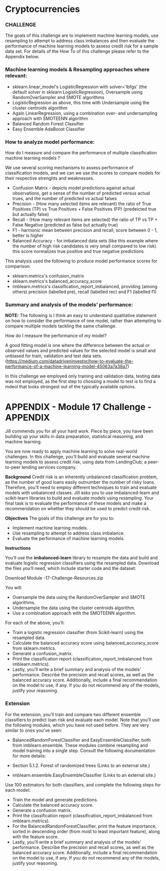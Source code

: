 # Cryptocurrencies
### CHALLENGE

The goals of this challenge are to implement machine learning models, use resampling to attempt to address class imbalances and then evaluate the performance of machine learning models to assess credit risk for a sample data set. For details of the How To of this challenge please refer to the Appendix below.

### Machine learning models & Resampling approaches where relevant:
- sklearn.linear_model's LogisticRegression with solver='lbfgs' (the default solver in sklearn LogisticRegression), Oversample using RandomOverSampler and SMOTE algorithms
- LogisticRegression as above, this time with Undersample using the cluster centroids algorithm
- Again LinearRegression, using a combination over- and undersampling approach with SMOTEENN algorithm
- Balanced Random Forest Classifier
- Easy Ensemble AdaBoost Classifier

### How to analyze model performance:
How do I measure and compare the performance of multiple classification machine learning models ?

We use several scoring mechanisms to assess performance of classification models, and we can we use the scores to compare models for their respective strenghts and weaknesses.
- Confusion Matrix - depicts model predictions against actual observations, get a sense of the number of predicted versus actual trues, and the number of predicted vs actual falses
- Precision - (How many selected items are relevant) the ratio of True Positives (TP) vs True Positives + False Positives (FP) (predeicted true but actually false)
- Recall - (How many relevant items are selected) the ratio of TP vs TP + False Negative (predicted as false but actually true)
- F1 - harmonic mean between precision and recall, score between 0 - 1, better is higher
- Balanced Accuracy - for imbalanced data sets (like this example where the number of high risk candidates is very small compared to low risk) this score normalizes true positive and true negative predictions

This analysis used the following to produce model performance scores for comparison:
- sklearn.metrics's confusion_matrix
- sklearn.metrics's balanced_accuracy_score
- imblearn.metrics's classification_report_imbalanced, providing (among others) precision (labelled pre), recall (labelled rec) and F1 (labelled f1)

### Summary and analysis of the models’ performance:











**NOTE:**
The following is I think an easy to understand qualitative statement on how to consider the performance of one model, rather than attempting to compare multiple models tackling the same challenge.

How do I measure the performance of my model?

A good fitting model is one where the difference between the actual or observed values and predicted values for the selected model is small and unbiased for train, validation and test data sets. (https://medium.com/datadriveninvestor/how-to-evaluate-the-performance-of-a-machine-learning-model-45063a7a38a7)

In this challenge we employed only training and validation data, testing data was not employed, as the first step to chossing a model to test is to find a mdeol that looks strongest out of the typically available options.



# APPENDIX - Module 17 Challenge - APPENDIX

Jill commends you for all your hard work. Piece by piece, you have been building up your skills in data preparation, statistical reasoning, and machine learning.

You are now ready to apply machine learning to solve real-world challenges.
In this challenge, you’ll build and evaluate several machine learning models to assess credit risk, using data from LendingClub; a peer-to-peer lending services company.

**Background** 
Credit risk is an inherently unbalanced classification problem, as the number of good loans easily outnumber the number of risky loans. Therefore, you’ll need to employ different techniques to train and evaluate models with unbalanced classes. Jill asks you to use imbalanced-learn and scikit-learn libraries to build and evaluate models using resampling. Your final task is to evaluate the performance of these models and make a recommendation on whether they should be used to predict credit risk.

**Objectives**
The goals of this challenge are for you to:

- Implement machine learning models.
- Use resampling to attempt to address class imbalance.
- Evaluate the performance of machine learning models.

**Instructions**

You’ll use the **imbalanced-learn** library to resample the data and build and evaluate logistic regression classifiers using the resampled data. Download the files you’ll need, which include starter code and the dataset:

Download Module -17-Challenge-Resources.zip

You will:

- Oversample the data using the RandomOverSampler and SMOTE algorithms.
- Undersample the data using the cluster centroids algorithm.
- Use a combination approach with the SMOTEENN algorithm.


For each of the above, you’ll:

- Train a logistic regression classifier (from Scikit-learn) using the resampled data.
- Calculate the balanced accuracy score using balanced_accuracy_score from sklearn.metrics.
- Generate a confusion_matrix.
- Print the classification report (classification_report_imbalanced from imblearn.metrics).
- Lastly, you’ll write a brief summary and analysis of the models’ performance. Describe the precision and recall scores, as well as the balanced accuracy score. Additionally, include a final recommendation on the model to use, if any. If you do not recommend any of the models, justify your reasoning.

### Extension
For the extension, you’ll train and compare two different ensemble classifiers to predict loan risk and evaluate each model. Note that you’ll use the following modules, which you have not used before. They are very similar to ones you’ve seen: 
- BalancedRandomForestClassifier and EasyEnsembleClassifier, both from imblearn.ensemble. 
These modules combine resampling and model training into a single step. Consult the following documentation for more details:

- Section 5.1.2. Forest of randomized trees (Links to an external site.)
- imblearn.ensemble.EasyEnsembleClassifier (Links to an external site.)

Use 100 estimators for both classifiers, and complete the following steps for each model:

- Train the model and generate predictions.
- Calculate the balanced accuracy score.
- Generate a confusion matrix.
- Print the classification report (classification_report_imbalanced from imblearn.metrics).
- For the BalancedRandomForestClassifier, print the feature importance, sorted in descending order (from most to least important feature), along with the feature score.
- Lastly, you’ll write a brief summary and analysis of the models’ performance. Describe the precision and recall scores, as well as the balanced accuracy score. Additionally, include a final recommendation on the model to use, if any. If you do not recommend any of the models, justify your reasoning.


